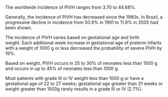 The worldwide incidence of PIVH ranges from 3.70 to 44.68%.

Generally, the incidence of PIVH has decreased since the 1980s. In Brazil, a progressive decline in incidence from 50.9% in 1991 to 11.9% in 2005 had been shown.

The incidence of PIVH varies based on gestational age and birth weight. Each additional week increase in gestational age of preterm infants with a weight of 1000 g or less decreased the probability of severe PIVH by 19%.

Based on weight, PIVH occurs in 25 to 30% of neonates less than 1500 g and occurs in up to 45% of neonates less than 1000 g.

Most patients with grade III or IV weight less than 1000 g or have a gestational age of 22 to 27 weeks; gestational age greater than 31 weeks or weight greater than 1500g rarely results in a grade III or IV (2.7%).